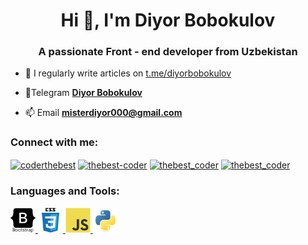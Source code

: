 
<h1 align="center">Hi 👋, I'm Diyor Bobokulov</h1>
<h3 align="center">A passionate Front - end developer from Uzbekistan</h3>



- 📝 I regularly write articles on [t.me/diyorbobokulov](t.me/diyorbobokulov)

- 🔵Telegram **[Diyor Bobokulov](t.me/diyor_bobokulov1)**

- 📫 Email **misterdiyor000@gmail.com**


<h3 align="left">Connect with me:</h3>
<p align="left">


<a href="https://twitter.com/coderthebest" target="blank"><img align="center" src="https://raw.githubusercontent.com/rahuldkjain/github-profile-readme-generator/master/src/images/icons/Social/twitter.svg" alt="coderthebest" height="30" width="40" /></a>
<a href="https://linkedin.com/in/thebest-coder" target="blank"><img align="center" src="https://raw.githubusercontent.com/rahuldkjain/github-profile-readme-generator/master/src/images/icons/Social/linked-in-alt.svg" alt="thebest-coder" height="30" width="40" /></a>
<a href="https://instagram.com/thebest_coder" target="blank"><img align="center" src="https://raw.githubusercontent.com/rahuldkjain/github-profile-readme-generator/master/src/images/icons/Social/instagram.svg" alt="thebest_coder" height="30" width="40" /></a>
<a href="https://www.youtube.com/c/thebest_coder" target="blank"><img align="center" src="https://raw.githubusercontent.com/rahuldkjain/github-profile-readme-generator/master/src/images/icons/Social/youtube.svg" alt="thebest_coder" height="30" width="40" /></a>

</p>

<h3 align="left">Languages and Tools:</h3>
<p align="left"> 
  <a href="https://getbootstrap.com" target="_blank" rel="noreferrer"> <img src="https://raw.githubusercontent.com/devicons/devicon/master/icons/bootstrap/bootstrap-plain-wordmark.svg" alt="bootstrap" width="40" height="40"/> </a>
  <a href="https://www.w3schools.com/css/" target="_blank" rel="noreferrer"> <img src="https://raw.githubusercontent.com/devicons/devicon/master/icons/css3/css3-original-wordmark.svg" alt="css3" width="40" height="40"/> </a> 
  <a href="https://developer.mozilla.org/en-US/docs/Web/JavaScript" target="_blank" rel="noreferrer"> <img src="https://raw.githubusercontent.com/devicons/devicon/master/icons/javascript/javascript-original.svg" alt="javascript" width="40" height="40"/> </a> 
  <a href="https://www.python.org" target="_blank" rel="noreferrer"> <img src="https://raw.githubusercontent.com/devicons/devicon/master/icons/python/python-original.svg" alt="python" width="40" height="40"/> </a> 


<!--
<p><img align="left" src="https://github-readme-stats.vercel.app/api/top-langs?username=thebest-coder&show_icons=true&locale=en&layout=compact" alt="thebest-coder" /></p>

<p>&nbsp;<img align="center" src="https://github-readme-stats.vercel.app/api?username=thebest-coder&show_icons=true&locale=en" alt="thebest-coder" /></p>

<p><img align="center" src="https://github-readme-streak-stats.herokuapp.com/?user=thebest-coder&" alt="thebest-coder" /></p>
-->
